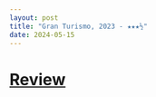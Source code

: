```yaml
---
layout: post
title: "Gran Turismo, 2023 - ★★★½"
date: 2024-05-15
---
```


# [Review](https://letterboxd.com/pavlesap/film/gran-turismo/)

